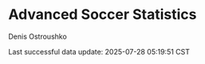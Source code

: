 # Advanced Soccer Statistics
Denis Ostroushko

<!-- gfm -->

Last successful data update: 2025-07-28 05:19:51 CST
